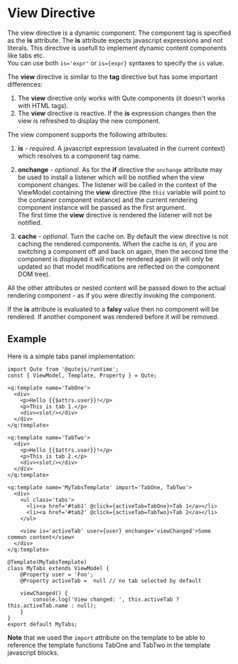 # View Directive

The view directive is a dynamic component. The component tag is specified as the **is** attribute. The **is** attribute expects javascript expressions and not literals. This directive is usefull to implement dynamic content components like tabs etc.  \
You can use both `is='expr'` or `is={expr}` syntaxes to specify the `is` value.

The **view** directive is similar to the **tag** directive but has some important differences:

1. The **view** directive only works with Qute components (it doesn't works with HTML tags).
2. The **view** directive is reactive. If the **is** expression changes then the view is refreshed to display the new component.

The view component supports the following attributes:

1. **is** - *required*. A javascript expression (evaluated in the current context) which resolves to a component tag name.
2. **onchange** - *optional*. As for the **if** directive the `onchange` attribute may be used to install a listener which 	will be notified when the view component changes.
The listener will be called in the context of the ViewModel containing the **view** directive (the `this` variable will point to the container component instance) and the current rendering component instance will be passed as the first argument.  \
The first time the **view** directive is rendered the listener will not be notified.

3. **cache** - *optional*. Turn the cache on.
By default the view directive is not caching the rendered components. When the cache is on, if you are switching a component off and back on again, then the second time the component is displayed it will not be rendered again (it will only be updated so that model modifications are reflected on the component DOM tree).

All the other attributes or nested content will be passed down to the actual rendering component - as if you were directly invoking the component.

If the **is** attribute is evaluated to a **falsy** value then no component will be rendered. If another component was rendered before it will be removed.


## Example

Here is a simple tabs panel implementation:

```jsq
import Qute from '@qutejs/runtime';
const { ViewModel, Template, Property } = Qute;

<q:template name='TabOne'>
  <div>
  	<p>Hello {{$attrs.user}}!</p>
  	<p>This is tab 1.</p>
  	<div><slot/></div>
  </div>
</q:template>

<q:template name='TabTwo'>
  <div>
  	<p>Hello {{$attrs.user}}!</p>
  	<p>This is tab 2.</p>
  	<div><slot/></div>
  </div>
</q:template>

<q:template name='MyTabsTemplate' import='TabOne, TabTwo'>
  <div>
	<ul class='tabs'>
	  <li><a href='#tab1' @click={activeTab=TabOne}>Tab 1</a></li>
	  <li><a href='#tab2' @click={activeTab=TabTwo}>Tab 2</a></li>
	</ul>

	<view is='activeTab' user={user} onchange='viewChanged'>Some common content</view>
  </div>
</q:template>

@Template(MyTabsTemplate)
class MyTabs extends ViewModel {
    @Property user = 'Foo';
    @Property activeTab =  null // no tab selected by default

	viewChanged() {
		console.log('View changed: ', this.activeTab ? this.activeTab.name : null);
	}
}
export default MyTabs;
```

**Note** that we used the `import` attribute on the template to be able to reference the template functions TabOne and TabTwo in the template javascript blocks.

